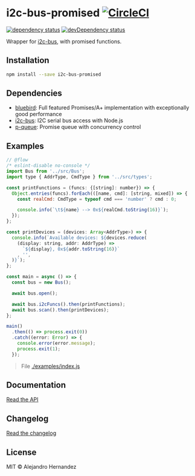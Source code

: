 # i2c-bus-promised [![CircleCI](https://circleci.com/gh/AlejandroHerr/i2c-bus-promised/tree/master.svg?style=svg)](https://circleci.com/gh/AlejandroHerr/scroll-phat-hd.js/tree/development)

<!--@shields.flatSquare('deps','devDeps')-->
[![dependency status](https://img.shields.io/david/AlejandroHerr/i2c-bus-promised/master.svg?style=flat-square)](https://david-dm.org/AlejandroHerr/i2c-bus-promised/master) [![devDependency status](https://img.shields.io/david/dev/AlejandroHerr/i2c-bus-promised/master.svg?style=flat-square)](https://david-dm.org/AlejandroHerr/i2c-bus-promised/master#info=devDependencies)
<!--/@-->

Wrapper for [i2c-bus](https://github.com/fivdi/i2c-bus), with promised functions.

<!--@installation()-->
## Installation

```sh
npm install --save i2c-bus-promised
```
<!--/@-->

<!--@dependencies()-->
## <a name="dependencies">Dependencies</a>

- [bluebird](https://github.com/petkaantonov/bluebird): Full featured Promises/A+ implementation with exceptionally good performance
- [i2c-bus](https://github.com/fivdi/i2c-bus): I2C serial bus access with Node.js
- [p-queue](undefined): Promise queue with concurrency control

<!--/@-->

## Examples

<!--@snippet('./examples/index.js', { showSource: true })-->
```js
// @flow
/* eslint-disable no-console */
import Bus from '../src/Bus';
import type { AddrType, CmdType } from '../src/types';

const printFunctions = (funcs: {[string]: number}) => {
  Object.entries(funcs).forEach(([name, cmd]: [string, mixed]) => {
    const realCmd: CmdType = typeof cmd === 'number' ? cmd : 0;

    console.info(`\t${name} --> 0x${realCmd.toString(16)}`);
  });
};

const printDevices = (devices: Array<AddrType>) => {
  console.info(`Available devices: ${devices.reduce(
    (display: string, addr: AddrType) =>
      `${display}, 0x${addr.toString(16)}`
    , '',
  )}`);
};

const main = async () => {
  const bus = new Bus();

  await bus.open();

  await bus.i2cFuncs().then(printFunctions);
  await bus.scan().then(printDevices);
};

main()
  .then(() => process.exit(0))
  .catch((error: Error) => {
    console.error(error.message);
    process.exit(1);
  });
```

> File [./examples/index.js](./examples/index.js)
<!--/@-->

## Documentation

[Read the API](./API.md)

## Changelog

[Read the changelog](./CHANGELOG.md)

## License

MIT © Alejandro Hernandez
